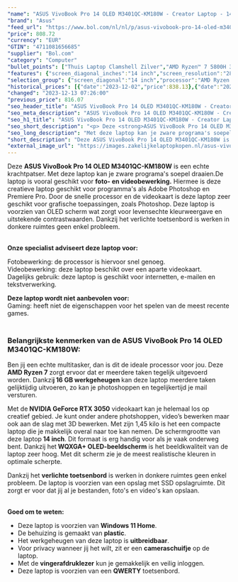 ```yaml
---
"name": "ASUS VivoBook Pro 14 OLED M3401QC-KM180W - Creator Laptop - 14 inch"
"brand": "Asus"
"feed_url": "https://www.bol.com/nl/nl/p/asus-vivobook-pro-14-oled-m3401qc-km180w-creator-laptop-14-inch/9300000071763096"
"price": 808.72
"currency": "EUR"
"GTIN": "4711081656685"
"supplier": "Bol.com"
"category": "Computer"
"bullet_points": ["Thuis Laptop Clamshell Zilver","AMD Ryzen™ 7 5800H 3,2 GHz","35,6 cm (14\") WQXGA+ 2880 x 1800 Pixels OLED Glans 16:10","16 GB DDR4-SDRAM","512 GB SSD","NVIDIA GeForce RTX 3050 4 GB AMD Radeon Graphics","Wi-Fi 6 (802.11ax) Bluetooth 5.0","Lithium-Ion (Li-Ion) 63 Wh 120 W","Windows 11 Home 64-bit"]
"features": {"screen_diagonal_inches":"14 inch","screen_resolution":"2880 x 1800 Pixels","processor_family":"AMD Ryzen™ 7","memory_size":"16 GB","memory_type":"DDR4-SDRAM","total_storage_space":"512 GB","graphics_card":"NVIDIA GeForce RTX 3050","graphics_memory_size":"4 GB","operating_system":"Windows 11 Home","battery_capacity":"63 Wh","width":"317,4 mm","depth":"228,5 mm","weight":"1,45 kg","purpose_laptop":"Creative"}
"selection_group": {"screen_diagonal":"14 inch","processor":"AMD Ryzen 7","changed_price_past_3_days":true,"product_family":"VivoBook"}
"historical_prices": [{"date":"2023-12-02","price":838.13},{"date":"2023-12-10","price":830.78},{"date":"2023-12-11","price":823.42},{"date":"2023-12-12","price":816.07},{"date":"2023-12-13","price":808.72}]
"changed": "2023-12-13 07:26:00"
"previous_price": 816.07
"seo_header_title": "ASUS VivoBook Pro 14 OLED M3401QC-KM180W - Creator Laptop - 14 inch"
"seo_meta_description": "ASUS VivoBook Pro 14 OLED M3401QC-KM180W - Creator Laptop - 14 inch"
"seo_h1_title": "ASUS VivoBook Pro 14 OLED M3401QC-KM180W - Creator Laptop - 14 inch"
"seo_short_description": "<p> Deze <strong>ASUS VivoBook Pro 14 OLED M3401QC-KM180W</strong> is een echte krachtpatser."
"seo_long_description": "Met deze laptop kan je zware programa's soepel draaien. De laptop is vooral geschikt voor <strong>foto- en video</strong><strong>bewerking. </strong> Hiermee is deze creatieve laptop geschikt voor programma's als Adobe Photoshop en Premiere Pro. Door de snelle processor en de videokaart is deze laptop zeer geschikt voor grafische toepassingen, zoals Photoshop. Deze laptop is voorzien van OLED scherm wat zorgt voor levensechte kleurweergave en uitstekende contrastwaarden. Dankzij het verlichte toetsenbord is werken in donkere ruimtes geen enkel probleem. </p> <p> <br /><strong>Onze specialist adviseert deze laptop voor:</strong> </p> <p> Fotobewerking: de processor is hiervoor snel genoeg. <br />Videobewerking: deze laptop beschikt over een aparte videokaart. <br />Dagelijks gebruik: deze laptop is geschikt voor internetten, e-mailen en tekstverwerking. </p> <p> <strong>Deze laptop wordt niet aanbevolen voor:</strong><br />Gaming: heeft niet de eigenschappen voor het spelen van de meest recente games.  </p> <h3><br />Belangrijkste kenmerken van de ASUS VivoBook Pro 14 OLED M3401QC-KM180W:</h3> <p> Ben jij een echte multitasker, dan is dit de ideale processor voor jou. Deze <strong>AMD Ryzen 7</strong> zorgt ervoor dat er meerdere taken tegelijk uitgevoerd worden. Dankzi<strong>j 16 GB werkgeheugen </strong>kan deze laptop meerdere taken gelijktijdig uitvoeren, zo kan je photoshoppen en tegelijkertijd je mail versturen. </p> <p> Met de<strong> NVIDIA GeForce RTX 3050</strong> videokaart kan je helemaal los op creatief gebied. Je kunt onder andere photshoppen, video’s bewerken maar ook aan de slag met 3D bewerken. Met zijn 1,45 kilo is het een compacte laptop die je makkelijk overal naar toe kan nemen. De schermgrootte van deze laptop<strong> 14 inch</strong>. Dit formaat is erg handig voor als je vaak onderweg bent. Dankzij het<strong> WQXGA+ OLED-beeldscherm</strong> is het beeldkwaliteit van de laptop zeer hoog. Met dit scherm zie je de meest realistische kleuren in optimale scherpte. </p> <p> Dankzij het <strong>verlichte toetsenbord</strong> is werken in donkere ruimtes geen enkel probleem. De laptop is voorzien van een opslag met SSD opslagruimte. Dit zorgt er voor dat jij al je bestanden, foto's en video's kan opslaan. </p> <p> <br /><strong>Goed om te weten: <br /></strong> </p> <ul> <li>Deze laptop is voorzien van <strong>Windows 11 Home</strong>. </li> <li>De behuizing is gemaakt van <strong>plastic</strong>. </li> <li>Het werkgeheugen van deze laptop is <strong>uitbreidbaar</strong>. </li> <li>Voor privacy wanneer jij het wilt, zit er een <strong>cameraschuifje</strong> op de laptop. </li> <li>Met de <strong>vingerafdruklezer</strong> kun je gemakkelijk en veilig inloggen. </li> <li>Deze laptop is voorzien van een <strong>QWERTY</strong> toetsenbord. </li> </ul>"
"short_description": "Deze ASUS VivoBook Pro 14 OLED M3401QC-KM180W is een echte krachtpatser. Met deze laptop kan je zware programa's soepel draaien.De laptop is vooral geschikt voor foto- en videobewerking. Hiermee is deze creatieve laptop geschikt voor programma's als Adobe Photoshop en Premiere Pro. Door de snelle processor en de videokaart is deze laptop zeer geschikt voor grafische toepassingen, zoals Photoshop. Deze laptop is voorzien van OLED scherm wat zorgt voor levensechte kleurweergave en uitstekende contrastwaarden. Dankzij het verlichte toetsenbord is werken in donkere ruimtes geen enkel probleem. Onze specialist adviseert deze laptop voor: Fotobewerking: de processor is hiervoor snel genoeg. Videobewerking: deze laptop beschikt over een aparte videokaart. Dagelijks gebruik: deze laptop is geschikt voor internetten, e-mailen en tekstverwerking. Deze laptop wordt niet aanbevolen voor: Gaming: heeft niet de eigenschappen voor het spelen van de meest recente games. Belangrijkste kenmerken van de ASUS VivoBook Pro 14 OLED M3401QC-KM180W: Ben jij een echte multitasker, dan is dit de ideale processor voor jou. Deze AMD Ryzen 7 zorgt ervoor dat er meerdere taken tegelijk uitgevoerd worden. Dankzij 16 GB werkgeheugen kan deze laptop meerdere taken gelijktijdig uitvoeren, zo kan je photoshoppen en tegelijkertijd je mail versturen. Met de NVIDIA GeForce RTX 3050 videokaart kan je helemaal los op creatief gebied. Je kunt onder andere photshoppen, video’s bewerken maar ook aan de slag met 3D bewerken. Met zijn 1,45 kilo is het een compacte laptop die je makkelijk overal naar toe kan nemen. De schermgrootte van deze laptop 14 inch. Dit formaat is erg handig voor als je vaak onderweg bent. Dankzij het WQXGA+ OLED-beeldscherm is het beeldkwaliteit van de laptop zeer hoog. Met dit scherm zie je de meest realistische kleuren in optimale scherpte. Dankzij het verlichte toetsenbord is werken in donkere ruimtes geen enkel probleem. De laptop is voorzien van een opslag met SSD opslagruimte. Dit zorgt er voor dat jij al je bestanden, foto's en video's kan opslaan. Goed om te weten: Deze laptop is voorzien van Windows 11 Home. De behuizing is gemaakt van plastic. Het werkgeheugen van deze laptop is uitbreidbaar. Voor privacy wanneer jij het wilt, zit er een cameraschuifje op de laptop. Met de vingerafdruklezer kun je gemakkelijk en veilig inloggen. Deze laptop is voorzien van een QWERTY toetsenbord."
"external_image_url": "https://images.zakelijkelaptopkopen.nl/asus-vivobook-pro-14-oled-m3401qc-km180w-creator-laptop-14-inch.webp"
---
```


<p> Deze <strong>ASUS VivoBook Pro 14 OLED M3401QC-KM180W</strong> is een echte krachtpatser. Met deze laptop kan je zware programa's soepel draaien.De laptop is vooral geschikt voor <strong>foto- en video</strong><strong>bewerking.</strong> Hiermee is deze creatieve laptop geschikt voor programma's als Adobe Photoshop en Premiere Pro. Door de snelle processor en de videokaart is deze laptop zeer geschikt voor grafische toepassingen, zoals Photoshop. Deze laptop is voorzien van OLED scherm wat zorgt voor levensechte kleurweergave en uitstekende contrastwaarden. Dankzij het verlichte toetsenbord is werken in donkere ruimtes geen enkel probleem. </p> <p> <br /><strong>Onze specialist adviseert deze laptop voor:</strong> </p> <p> Fotobewerking: de processor is hiervoor snel genoeg. <br />Videobewerking: deze laptop beschikt over een aparte videokaart. <br />Dagelijks gebruik: deze laptop is geschikt voor internetten, e-mailen en tekstverwerking. </p> <p> <strong>Deze laptop wordt niet aanbevolen voor:</strong><br />Gaming: heeft niet de eigenschappen voor het spelen van de meest recente games.  </p> <h3><br />Belangrijkste kenmerken van de ASUS VivoBook Pro 14 OLED M3401QC-KM180W:</h3> <p> Ben jij een echte multitasker, dan is dit de ideale processor voor jou. Deze <strong>AMD Ryzen 7</strong> zorgt ervoor dat er meerdere taken tegelijk uitgevoerd worden. Dankzi<strong>j 16 GB werkgeheugen </strong>kan deze laptop meerdere taken gelijktijdig uitvoeren, zo kan je photoshoppen en tegelijkertijd je mail versturen. </p> <p> Met de<strong> NVIDIA GeForce RTX 3050</strong> videokaart kan je helemaal los op creatief gebied. Je kunt onder andere photshoppen, video’s bewerken maar ook aan de slag met 3D bewerken. Met zijn 1,45 kilo is het een compacte laptop die je makkelijk overal naar toe kan nemen. De schermgrootte van deze laptop<strong> 14 inch</strong>. Dit formaat is erg handig voor als je vaak onderweg bent. Dankzij het<strong> WQXGA+ OLED-beeldscherm</strong> is het beeldkwaliteit van de laptop zeer hoog. Met dit scherm zie je de meest realistische kleuren in optimale scherpte. </p> <p> Dankzij het <strong>verlichte toetsenbord</strong> is werken in donkere ruimtes geen enkel probleem. De laptop is voorzien van een opslag met SSD opslagruimte. Dit zorgt er voor dat jij al je bestanden, foto's en video's kan opslaan. </p> <p> <br /><strong>Goed om te weten: <br /></strong> </p> <ul> <li>Deze laptop is voorzien van <strong>Windows 11 Home</strong>.</li> <li>De behuizing is gemaakt van <strong>plastic</strong>.</li> <li>Het werkgeheugen van deze laptop is <strong>uitbreidbaar</strong>.</li> <li>Voor privacy wanneer jij het wilt, zit er een <strong>cameraschuifje</strong> op de laptop.</li> <li>Met de <strong>vingerafdruklezer</strong> kun je gemakkelijk en veilig inloggen.</li> <li>Deze laptop is voorzien van een <strong>QWERTY</strong> toetsenbord.</li> </ul>